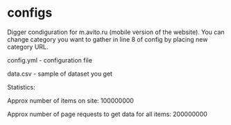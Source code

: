 # configs
Digger condiguration for m.avito.ru (mobile version of the website). You can change category you want to gather in line 8 of config by placing new category URL.

config.yml - configuration file

data.csv - sample of dataset you get

Statistics:

Approx number of items on site: 100000000

Approx number of page requests to get data for all items: 200000000
